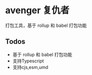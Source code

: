 # avenger 复仇者

打包工具，基于 rollup 和 babel 打包功能

## Todos

- 基于 rollup 和 babel 打包功能
- 支持Typescript
- 支持cjs,esm,umd

